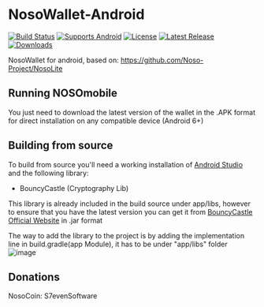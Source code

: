 # NosoWallet-Android

[![Build Status](https://github.com/Noso-Project/NosoWallet-Android/workflows/Build/badge.svg?branch=main)](https://github.com/Noso-Project/NosoWallet-Android/actions)
[![Supports Android](https://img.shields.io/badge/support-Android-blue?logo=Android)](https://github.com/Noso-Project/NosoWallet-Android/releases/latest)
[![License](https://img.shields.io/github/license/Noso-Project/NosoWallet-Android)](https://github.com/Noso-Project/NosoWallet-Android/blob/master/LICENSE)
[![Latest Release](https://img.shields.io/github/v/release/Noso-Project/NosoWallet-Android?label=latest%20release)](https://github.com/Noso-Project/NosoWallet-Android/releases/latest)
[![Downloads](https://img.shields.io/github/downloads/Noso-Project/NosoWallet-Android/total)](https://github.com/Noso-Project/NosoWallet-Android/releases)

NosoWallet for android, based on: https://github.com/Noso-Project/NosoLite

## Running NOSOmobile

You just need to download the latest version of the wallet in the .APK format for direct installation on any compatible device (Android 6+)

## Building from source

To build from source you'll need a working installation of [Android Studio](https://developer.android.com/studio) and the following library:

- BouncyCastle (Cryptography Lib)

This library is already included in the build source under app/libs, however to ensure that you have the latest version you can get it from [BouncyCastle Official Website](https://www.bouncycastle.org/latest_releases.html) in .jar format

The way to add the library to the project is by adding the implementation line in build.gradle(app Module), it has to be under "app/libs" folder
![image](https://user-images.githubusercontent.com/53009062/147697515-8ce4be92-7dcf-4d24-9732-f31beb8fde43.png)


## Donations

NosoCoin: S7evenSoftware
